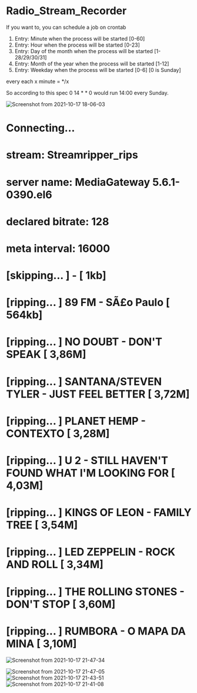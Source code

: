 # Radio_Stream_Recorder

If you want to, you can schedule a job on crontab

 1. Entry: Minute when the process will be started [0-60]
 2. Entry: Hour when the process will be started [0-23]
 3. Entry: Day of the month when the process will be started [1-28/29/30/31]
 4. Entry: Month of the year when the process will be started [1-12]
 5. Entry: Weekday when the process will be started [0-6] [0 is Sunday]

 every each x minute = */x    

 So according to this spec 0 14 * * 0  would run 14:00 every Sunday.

![Screenshot from 2021-10-17 18-06-03](https://user-images.githubusercontent.com/18289389/137645043-8813a42c-e7e1-4dda-83e2-500a00d44385.png)

# Connecting...
# stream: Streamripper_rips
# server name: MediaGateway 5.6.1-0390.el6
# declared bitrate: 128
# meta interval: 16000

# [skipping...   ]  -  [    1kb]
# [ripping...    ] 89 FM - SÃ£o Paulo [  564kb]
# [ripping...    ] NO DOUBT - DON'T SPEAK [  3,86M]
# [ripping...    ] SANTANA/STEVEN TYLER - JUST FEEL BETTER [  3,72M]
# [ripping...    ] PLANET HEMP - CONTEXTO [  3,28M]
# [ripping...    ] U 2 - STILL HAVEN'T FOUND WHAT I'M LOOKING FOR [  4,03M]
# [ripping...    ] KINGS OF LEON - FAMILY TREE [  3,54M]
# [ripping...    ] LED ZEPPELIN - ROCK AND ROLL [  3,34M]
# [ripping...    ] THE ROLLING STONES - DON'T STOP [  3,60M]
# [ripping...    ] RUMBORA - O MAPA DA MINA [  3,10M]


![Screenshot from 2021-10-17 21-47-34](https://user-images.githubusercontent.com/18289389/137651473-f0faa2e3-8085-4ab9-b2ba-965406a3f9cb.png)


![Screenshot from 2021-10-17 21-47-05](https://user-images.githubusercontent.com/18289389/137651475-c3ab2ba4-de1f-4a6c-8a73-69ddd30a9c4f.png)
![Screenshot from 2021-10-17 21-43-51](https://user-images.githubusercontent.com/18289389/137651476-8c07df2e-a30b-44bc-a3b2-06a1d505f478.png)
![Screenshot from 2021-10-17 21-41-08](https://user-images.githubusercontent.com/18289389/137651478-c2169a35-a9a8-46c7-8d28-fce8aa4c2ac4.png)
